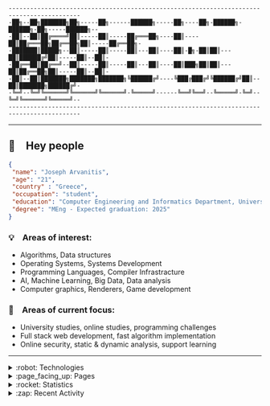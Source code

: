```
------------------------------------------------------------------------------------------
-██╗--██╗███████╗██╗-----██╗------██████╗-----██╗----██╗-██████╗-██████╗-██╗-----██████╗--
-██║--██║██╔════╝██║-----██║-----██╔═══██╗----██║----██║██╔═══██╗██╔══██╗██║-----██╔══██╗-
-███████║█████╗--██║-----██║-----██║---██║----██║-█╗-██║██║---██║██████╔╝██║-----██║--██║-
-██╔══██║██╔══╝--██║-----██║-----██║---██║----██║███╗██║██║---██║██╔══██╗██║-----██║--██║-
-██║--██║███████╗███████╗███████╗╚██████╔╝----╚███╔███╔╝╚██████╔╝██║--██║███████╗██████╔╝-
-╚═╝--╚═╝╚══════╝╚══════╝╚══════╝-╚═════╝------╚══╝╚══╝--╚═════╝-╚═╝--╚═╝╚══════╝╚═════╝--
------------------------------------------------------------------------------------------
```

---

## :wave: Hey people

```json
{
 "name": "Joseph Arvanitis",
 "age": "21",
 "country" : "Greece", 
 "occupation": "student",
 "education": "Computer Engineering and Informatics Department, University of Patras", 
 "degree": "MEng - Expected graduation: 2025"
}
```

<!-- ### :link: Connect: -->

<!--cv, linkedin, google scholar, dblp, personal page, email-->


### :bulb: Areas of interest:

- Algorithms, Data structures
- Operating Systems, Systems Development
- Programming Languages, Compiler Infrastracture
- AI, Machine Learning, Big Data, Data analysis
- Computer graphics, Renderers, Game development

### :thinking: Areas of current focus:

- University studies, online studies, programming challenges
- Full stack web development, fast algorithm implementation
- Online security, static & dynamic analysis, support learning

---

<details>
<summary>:robot: Technologies</summary>
<!-- TODO: When I upload some form of CV make the icons match it -->
<p float="left">
<img width="4%" style="padding-right: 5px;" src="https://cdn.jsdelivr.net/gh/devicons/devicon/icons/c/c-original.svg" />
<img width="4%" style="padding-right: 5px;" src="https://cdn.jsdelivr.net/gh/devicons/devicon/icons/cplusplus/cplusplus-original.svg" />
<img width="4%" style="padding-right: 5px;" src="https://cdn.jsdelivr.net/gh/devicons/devicon/icons/python/python-original.svg" />
<img width="4%" style="padding-right: 5px;" src="https://cdn.jsdelivr.net/gh/devicons/devicon/icons/julia/julia-original.svg" />
<img width="4%" style="padding-right: 5px;" src="https://cdn.jsdelivr.net/gh/devicons/devicon/icons/mysql/mysql-original.svg" />
<img width="4%" style="padding-right: 5px;" src="https://cdn.jsdelivr.net/gh/devicons/devicon/icons/latex/latex-original.svg" />
<img width="4%" style="padding-right: 5px;" src="https://cdn.jsdelivr.net/gh/devicons/devicon/icons/markdown/markdown-original.svg" />
<img width="4%" style="padding-right: 5px;" src="https://cdn.jsdelivr.net/gh/devicons/devicon/icons/html5/html5-original.svg" />
<img width="4%" style="padding-right: 5px;" src="https://cdn.jsdelivr.net/gh/devicons/devicon/icons/css3/css3-original.svg" />
<img width="4%" style="padding-right: 5px;" src="https://cdn.jsdelivr.net/gh/devicons/devicon/icons/javascript/javascript-original.svg" />
<img width="4%" style="padding-right: 5px;" src="https://cdn.jsdelivr.net/gh/devicons/devicon/icons/unity/unity-original.svg" />
<img width="4%" style="padding-right: 5px;" src="https://cdn.jsdelivr.net/gh/devicons/devicon/icons/unrealengine/unrealengine-original.svg" />
<img width="4%" style="padding-right: 5px;" src="https://cdn.jsdelivr.net/gh/devicons/devicon/icons/pandas/pandas-original.svg" />
<img width="4%" style="padding-right: 5px;" src="https://cdn.jsdelivr.net/gh/devicons/devicon/icons/numpy/numpy-original.svg" />
<img width="4%" style="padding-right: 5px;" src="https://cdn.jsdelivr.net/gh/devicons/devicon/icons/pytorch/pytorch-original.svg" />
<img width="4%" style="padding-right: 5px;" src="https://cdn.jsdelivr.net/gh/devicons/devicon/icons/pytest/pytest-original.svg" />
<img width="4%" style="padding-right: 5px;" src="https://cdn.jsdelivr.net/gh/devicons/devicon/icons/tensorflow/tensorflow-original.svg" />
<img width="4%" style="padding-right: 5px;" src="https://cdn.jsdelivr.net/gh/devicons/devicon/icons/flask/flask-original.svg" />
<img width="4%" style="padding-right: 5px;" src="https://cdn.jsdelivr.net/gh/devicons/devicon/icons/fastapi/fastapi-original.svg" />
<img width="4%" style="padding-right: 5px;" src="https://cdn.jsdelivr.net/gh/devicons/devicon/icons/sqlalchemy/sqlalchemy-original.svg" />
<img width="4%" style="padding-right: 5px;" src="https://cdn.jsdelivr.net/gh/devicons/devicon/icons/bash/bash-original.svg" />
<img width="4%" style="padding-right: 5px;" src="https://cdn.jsdelivr.net/gh/devicons/devicon/icons/git/git-original.svg" />
<img width="4%" style="padding-right: 5px;" src="https://cdn.jsdelivr.net/gh/devicons/devicon/icons/github/github-original.svg" />
<img width="4%" style="padding-right: 5px;" src="https://cdn.jsdelivr.net/gh/devicons/devicon/icons/cmake/cmake-original.svg" />
<img width="4%" style="padding-right: 5px;" src="https://cdn.jsdelivr.net/gh/devicons/devicon/icons/linux/linux-original.svg" />
<img width="4%" style="padding-right: 5px;" src="https://cdn.jsdelivr.net/gh/devicons/devicon/icons/docker/docker-original.svg" />
<img width="4%" style="padding-right: 5px;" src="https://cdn.jsdelivr.net/gh/devicons/devicon/icons/nginx/nginx-original.svg" />
<img width="4%" style="padding-right: 5px;" src="https://cdn.jsdelivr.net/gh/devicons/devicon/icons/nodejs/nodejs-original.svg" />
<img width="4%" style="padding-right: 5px;" src="https://cdn.jsdelivr.net/gh/devicons/devicon/icons/vscode/vscode-original.svg" />
<img width="4%" style="padding-right: 5px;" src="https://cdn.jsdelivr.net/gh/devicons/devicon/icons/vim/vim-original.svg" />
</p>
</details>

<!-- <details>
<summary>:seedling: Projects</summary>
</details> -->

<details>
<summary>:page_facing_up: Pages</summary>
<ul>
<li><a href="https://josarv.github.io/rock-paper-scissors/">Rock Paper Scissors</a></li>
<li><a href="https://josarv.github.io/virtual-piano/">Virtual Piano</a></li>
<li><a href="https://josarv.github.io/survey-form/">Survey Form</a></li>
<li><a href="https://josarv.github.io/markdown-portfolio/">Markdown Portfolio</a></li>
<li><a href="https://josarv.github.io/registration-form/">Registration Form</a></li>
<li><a href="https://josarv.github.io/photo-gallery/">Photo Gallery</a></li>
<li><a href="https://josarv.github.io/nutrition-label/">Nutrition Label</a></li>
<li><a href="https://josarv.github.io/cafe-menu/">Cafe Menu</a></li>
<li><a href="https://josarv.github.io/rothko-painting/">Rothko Painting</a></li>
<li><a href="https://josarv.github.io/color-markers/">Color Markers</a></li>
<li><a href="https://josarv.github.io/cat-photo-app/">Cat Photo App</a></li>
</ul>
</details>

<!-- TODO: Configure cards (https://github.com/anuraghazra/github-readme-stats) -->
<details>
<summary>:rocket: Statistics</summary>
<a href="https://github-readme-stats.vercel.app/api?username=josarv&show_icons=true&theme=nord&hide_border=True&include_all_commits=True&count_private=True&hide_rank=True">
  <img src="https://github-readme-stats.vercel.app/api?username=josarv&show_icons=true&theme=nord&hide_border=True&include_all_commits=True&count_private=True&hide_rank=True" />
</a>
<a href="https://github-readme-stats.vercel.app/api/top-langs/?username=josarv&layout=compact&theme=nord&hide_border=True&langs_count=10">
  <img  src="https://github-readme-stats.vercel.app/api/top-langs/?username=josarv&layout=compact&theme=nord&hide_border=True&langs_count=10" />
</a>
<br>
<a href="https://projecteuler.net/profile/josarv.png">
  <img src="https://projecteuler.net/profile/josarv.png">
</a>
</details>

<details>
<summary>:zap: Recent Activity</summary>
  <!--START_SECTION:activity-->
  <!--END_SECTION:activity-->
</details>
